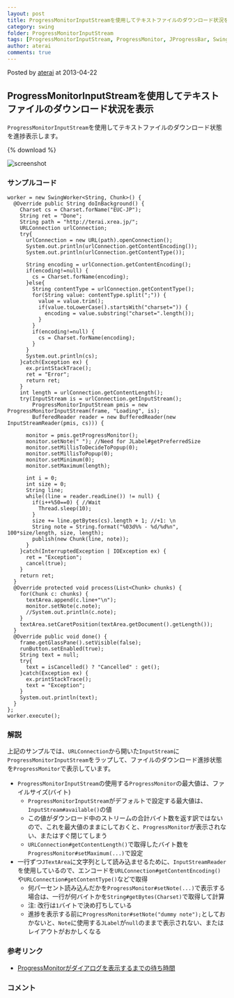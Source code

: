 ```yaml
---
layout: post
title: ProgressMonitorInputStreamを使用してテキストファイルのダウンロード状況を表示
category: swing
folder: ProgressMonitorInputStream
tags: [ProgressMonitorInputStream, ProgressMonitor, JProgressBar, SwingWorker, URLConnection, JTextArea]
author: aterai
comments: true
---
```


Posted by [aterai](http://terai.xrea.jp/aterai.html) at 2013-04-22

## ProgressMonitorInputStreamを使用してテキストファイルのダウンロード状況を表示
`ProgressMonitorInputStream`を使用してテキストファイルのダウンロード状態を進捗表示します。

{% download %}

![screenshot](https://lh4.googleusercontent.com/-gXnU23f7iiw/UXQuzmKdfVI/AAAAAAAABp8/aPk0QR78NlY/s800/ProgressMonitorInputStream.png)

### サンプルコード
<pre class="prettyprint"><code>worker = new SwingWorker&lt;String, Chunk&gt;() {
  @Override public String doInBackground() {
    Charset cs = Charset.forName("EUC-JP");
    String ret = "Done";
    String path = "http://terai.xrea.jp/";
    URLConnection urlConnection;
    try{
      urlConnection = new URL(path).openConnection();
      System.out.println(urlConnection.getContentEncoding());
      System.out.println(urlConnection.getContentType());

      String encoding = urlConnection.getContentEncoding();
      if(encoding!=null) {
        cs = Charset.forName(encoding);
      }else{
        String contentType = urlConnection.getContentType();
        for(String value: contentType.split(";")) {
          value = value.trim();
          if(value.toLowerCase().startsWith("charset=")) {
            encoding = value.substring("charset=".length());
          }
        }
        if(encoding!=null) {
          cs = Charset.forName(encoding);
        }
      }
      System.out.println(cs);
    }catch(Exception ex) {
      ex.printStackTrace();
      ret = "Error";
      return ret;
    }
    int length = urlConnection.getContentLength();
    try(InputStream is = urlConnection.getInputStream();
        ProgressMonitorInputStream pmis = new ProgressMonitorInputStream(frame, "Loading", is);
        BufferedReader reader = new BufferedReader(new InputStreamReader(pmis, cs))) {

      monitor = pmis.getProgressMonitor();
      monitor.setNote(" "); //Need for JLabel#getPreferredSize
      monitor.setMillisToDecideToPopup(0);
      monitor.setMillisToPopup(0);
      monitor.setMinimum(0);
      monitor.setMaximum(length);

      int i = 0;
      int size = 0;
      String line;
      while((line = reader.readLine()) != null) {
        if(i++%50==0) { //Wait
          Thread.sleep(10);
        }
        size += line.getBytes(cs).length + 1; //+1: \n
        String note = String.format("%03d%% - %d/%d%n", 100*size/length, size, length);
        publish(new Chunk(line, note));
      }
    }catch(InterruptedException | IOException ex) {
      ret = "Exception";
      cancel(true);
    }
    return ret;
  }
  @Override protected void process(List&lt;Chunk&gt; chunks) {
    for(Chunk c: chunks) {
      textArea.append(c.line+"\n");
      monitor.setNote(c.note);
      //System.out.println(c.note);
    }
    textArea.setCaretPosition(textArea.getDocument().getLength());
  }
  @Override public void done() {
    frame.getGlassPane().setVisible(false);
    runButton.setEnabled(true);
    String text = null;
    try{
      text = isCancelled() ? "Cancelled" : get();
    }catch(Exception ex) {
      ex.printStackTrace();
      text = "Exception";
    }
    System.out.println(text);
  }
};
worker.execute();
</code></pre>

### 解説
上記のサンプルでは、`URLConnection`から開いた`InputStream`に`ProgressMonitorInputStream`をラップして、ファイルのダウンロード進捗状態を`ProgressMonitor`で表示しています。

- `ProgressMonitorInputStream`の使用する`ProgressMonitor`の最大値は、ファイルサイズ(バイト)
    - `ProgressMonitorInputStream`がデフォルトで設定する最大値は、`InputStream#available()`の値
    - この値がダウンロード中のストリームの合計バイト数を返す訳ではないので、これを最大値のままにしておくと、`ProgressMonitor`が表示されない、またはすぐ閉じてしまう
    - `URLConnection#getContentLength()`で取得したバイト数を`ProgressMonitor#setMaximum(...)`で設定
- 一行ずつ`JTextArea`に文字列として読み込ませるために、`InputStreamReader`を使用しているので、エンコードを`URLConnection#getContentEncoding()`や`URLConnection#getContentType()`などで取得
    - 何パーセント読み込んだかを`ProgressMonitor#setNote(...)`で表示する場合は、一行が何バイトかを`String#getBytes(Charset)`で取得して計算
    - 注: 改行は`1`バイトで決め打ちしている
    - 進捗を表示する前に`ProgressMonitor#setNote("dummy note");`としておかないと、`Note`に使用する`JLabel`が`null`のままで表示されない、またはレイアウトがおかしくなる

<!-- dummy comment line for breaking list -->

### 参考リンク
- [ProgressMonitorがダイアログを表示するまでの待ち時間](http://terai.xrea.jp/Swing/MillisToDecideToPopup.html)

<!-- dummy comment line for breaking list -->

### コメント
